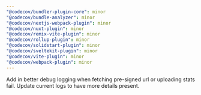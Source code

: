 ```yaml
---
"@codecov/bundler-plugin-core": minor
"@codecov/bundle-analyzer": minor
"@codecov/nextjs-webpack-plugin": minor
"@codecov/nuxt-plugin": minor
"@codecov/remix-vite-plugin": minor
"@codecov/rollup-plugin": minor
"@codecov/solidstart-plugin": minor
"@codecov/sveltekit-plugin": minor
"@codecov/vite-plugin": minor
"@codecov/webpack-plugin": minor
---
```


Add in better debug logging when fetching pre-signed url or uploading stats fail. Update current logs to have more details present.
